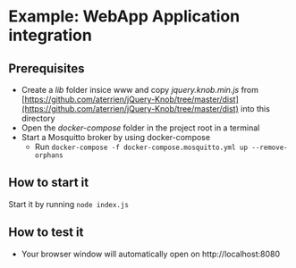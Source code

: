 <!---
  Copyright (c) 2021 Bosch.IO GmbH

  This Source Code Form is subject to the terms of the Mozilla Public
  License, v. 2.0. If a copy of the MPL was not distributed with this
  file, You can obtain one at https://mozilla.org/MPL/2.0/.

  SPDX-License-Identifier: MPL-2.0
-->

# Example: WebApp Application integration

## Prerequisites

- Create a _lib_ folder insice www and copy _jquery.knob.min.js_ from [https://github.com/aterrien/jQuery-Knob/tree/master/dist](https://github.com/aterrien/jQuery-Knob/tree/master/dist) into this directory
- Open the _docker-compose_ folder in the project root in a terminal
- Start a Mosquitto broker by using docker-compose
  - Run ```docker-compose -f docker-compose.mosquitto.yml up --remove-orphans```

## How to start it

Start it by running ```node index.js```

## How to test it

- Your browser window will automatically open on http://localhost:8080
